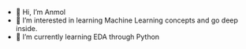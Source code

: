 - 👋 Hi, I’m Anmol 
- 👀 I’m interested in learning Machine Learning concepts and go deep inside.
- 🌱 I’m currently learning EDA through Python 


<!---
AnmolArora1591/AnmolArora1591 is a ✨ special ✨ repository because its `README.md` (this file) appears on your GitHub profile.
You can click the Preview link to take a look at your changes.
--->

